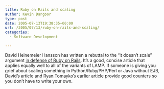 ```yaml
---
title: Ruby on Rails and scaling
author: Kevin Dangoor
type: post
date: 2005-07-13T19:38:35+00:00
url: /2005/07/13/ruby-on-rails-and-scaling/
categories:
  - Software Development

---
```

David Heinemeier Hansson has written a rebuttal to the &#8220;it doesn&#8217;t scale&#8221; argument [in defense of Ruby on Rails][1]. It&#8217;s a good, concise article that applies equally well to all of the variants of LAMP. If someone is giving you grief about scaling something in Python/Ruby/PHP/Perl or Java without EJB, David&#8217;s article and [Ryan Tomayko&#8217;s earlier article][2] provide good counters so you don&#8217;t have to write your own.

 [1]: http://www.loudthinking.com/arc/000479.html
 [2]: http://naeblis.cx/rtomayko/2005/05/28/ibm-poop-heads
